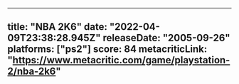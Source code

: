 
---
title: "NBA 2K6"
date: "2022-04-09T23:38:28.945Z"
releaseDate: "2005-09-26"
platforms: ["ps2"]
score: 84
metacriticLink: "https://www.metacritic.com/game/playstation-2/nba-2k6"
---
